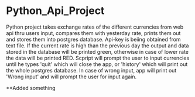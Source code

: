 # Python_Api_Project

Python project takes exchange rates of the different currencies from web api thru users input, compares them with yesterday rate, prints them out and stores them into postgres database.
Api-key is beiing obtained from text file.
If the current rate is high than the previous day the output and data stored in the database will be printed green, otherwise in case of lower rate the data will be printed RED.
Scpript will prompt the user to input currencies until he types 'quit' which will close the app, or 'history' which will print out the whole postgres database.
In case of wrong input, app will print out 'Wrong input' and will prompt the user for input again.

**Added something
